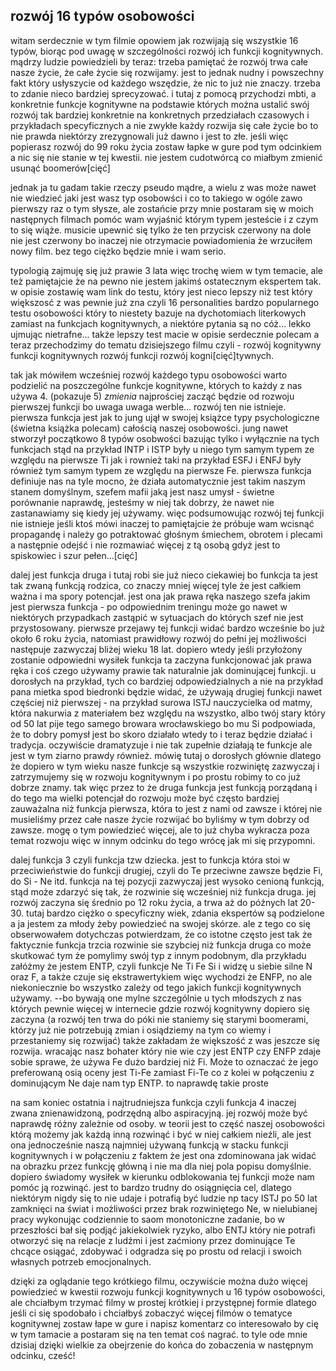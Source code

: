 ## rozwój 16 typów osobowości
witam serdecznie w tym filmie opowiem jak rozwijają się wszystkie 16 typów, biorąc pod uwagę w szczególności rozwój ich funkcji kognitywnych. mądrzy ludzie powiedzieli by teraz: trzeba pamiętać że rozwój trwa całe nasze życie, że całe życie się rozwijamy. jest to jednak nudny i powszechny fakt który usłyszycie od każdego wszędzie, że nic to już nie znaczy. trzeba to zdanie nieco bardziej sprecyzować. i tutaj z pomocą przychodzi mbti, a konkretnie funkcje kognitywne na podstawie których można ustalić swój rozwój tak bardziej konkretnie na konkretnych przedziałach czasowych i przykładach specyficznych a nie zwykłe każdy rozwija się całe życie bo to nie prawda niektórzy zrezygnowali już dawno i jest to złe. jeśli więc popierasz rozwój do 99 roku życia zostaw łapke w gure pod tym odcinkiem a nic się nie stanie w tej kwestii. nie jestem cudotwórcą co miałbym zmienić usunąć boomerów[cięć]
 
 jednak ja tu gadam takie rzeczy pseudo mądre, a wielu z was może nawet nie wiedzieć jaki jest wasz typ osobowści i co to takiego w ogóle zawo pierwszy raz o tym słysze, ale zostańcie przy mnie postaram się w moich następnych filmach pomóc wam wyjaśnić którym typem jesteście i z czym to się wiąże. musicie upewnić się tylko że ten przycisk czerwony na dole nie jest czerwony bo inaczej nie otrzymacie powiadomienia że wrzuciłem nowy film. bez tego ciężko będzie mnie i wam serio.
 
 typologią zajmuję się już prawie 3 lata więc trochę wiem w tym temacie, ale też pamiętajcie że na pewno nie jestem jakimś ostatecznym ekspertem tak. w opisie zostawię wam link do testu, który jest nieco lepszy niż test który większosć z was pewnie już zna czyli 16 personalities bardzo popularnego testu osobowości który to niestety bazuje na dychotomiach literkowych zamiast na funkcjach kognitywnych, a niektóre pytania są no cóż... lekko ujmując nietrafne... także lepszy test macie w opisie serdecznie polecam a teraz przechodzimy do tematu dzisiejszego filmu czyli - rozwój kognitywny funkcji kognitywnych rozwój funkcji rozwój kogni[cięć]tywnych. 

tak jak mówiłem wcześniej rozwój każdego typu osobowości warto podzielić na poszczególne funkcje kognitywne, których to każdy z nas używa 4. (pokazuje 5) *zmienia* najprościej zacząć będzie od rozwoju pierwszej funkcji bo uwaga uwaga werble... rozwój ten nie istnieje. pierwsza funkcja jest jak to jung ujął w swojej książce typy psychologiczne (świetna książka polecam) całością naszej osobowości. jung nawet stworzył początkowo 8 typów osobwości bazując tylko i wyłącznie na tych funkcjach stąd na przykład INTP i ISTP były u niego tym samym typem ze względu na pierwsze Ti jak i rownież taki na przykład ESFJ i ENFJ były również tym samym typem ze względu na pierwsze Fe. pierwsza funkcja definiuje nas na tyle mocno, że działa automatycznie jest takim naszym stanem domyślnym, szefem mafii jaką jest nasz umysł - świetne porównanie naprawdę, jesteśmy w niej tak dobrzy, że nawet nie zastanawiamy się kiedy jej używamy. więc podsumowując rozwój tej funkcji nie istnieje jeśli ktoś mówi inaczej to pamiętajcie że próbuje wam wcisnąć propagandę i należy go potraktować głośnym śmiechem, obrotem i plecami a następnie odejść i nie rozmawiać więcej z tą osobą gdyż jest to spiskowiec i szur pełen...[cięć]

dalej jest funkcja druga i tutaj robi sie już nieco ciekawiej bo funkcja ta jest tak zwaną funkcją rodzica, co znaczy mniej więcej tyle że jest całkiem ważna i ma spory potencjał. jest ona jak prawa ręka naszego szefa jakim jest pierwsza funkcja - po odpowiednim treningu może go nawet w niektórych przypadkach zastąpić w sytuacjach do których szef nie jest przystosowany. pierwsze przejawy tej funkcji widać bardzo wcześnie bo już około 6 roku życia, natomiast prawidłowy rozwój do pełni jej możliwości następuje zazwyczaj bliżej wieku 18 lat. dopiero wtedy jeśli przyłożony zostanie odpowiedni wysiłek funkcja ta zaczyna funkcjonować jak prawa ręka i coś czego używamy prawie tak naturalnie jak dominującej funkcji. u dorosłych na przykład, tych co bardziej odpowiedzialnych a nie na przykład pana mietka spod biedronki będzie widać, że używają drugiej funkcji nawet częściej niż pierwszej - na przykład surowa ISTJ nauczycielka od matmy, która nakurwia z materiałem bez względu na wszystko, albo twój stary który od 50 lat pije tego samego browara wrocławskiego bo mu Si podpowiada, że to dobry pomysł jest bo skoro działało wtedy to i teraz będzie działać i tradycja. oczywiście dramatyzuje i nie tak zupełnie działają te funkcje ale jest w tym ziarno prawdy również. mówię tutaj o dorosłych głównie dlatego że dopiero w tym wieku nasze funkcje są wszystkie rozwiniętę zazwyczaj i zatrzymujemy się w rozwoju kognitywnym i po prostu robimy to co już dobrze znamy. tak więc przez to że druga funkcja jest funkcją porządaną i do tego ma wielki potencjał do rozwoju może być często bardziej zauważalna niż funkcja pierwsza, która to jest z nami od zawsze i której nie musieliśmy przez całe nasze życie rozwijać bo byliśmy w tym dobrzy od zawsze. mogę o tym powiedzieć więcej, ale to już chyba wykracza poza temat rozwoju więc w innym odcinku do tego wrócę jak mi się przypomni.

dalej funkcja 3 czyli funkcja tzw dziecka. jest to funkcja która stoi w przeciwieństwie do funkcji drugiej, czyli do Te przeciwne zawsze będzie Fi, do Si - Ne itd. funkcja na tej pozycji zazwyczaj jest wysoko cenioną funkcją, stąd może zdarzyć się tak, że rozwinie się wcześniej niż funkcja druga. jej rozwój zaczyna się średnio po 12 roku życia, a trwa aż do późnych lat 20-30. tutaj bardzo ciężko o specyficzny wiek, zdania ekspertów są podzielone a ja jestem za młody żeby powiedzieć na swojej skórze. ale z tego co się obserwowałem dotychczas potwierdzam, że co istotne często jest tak że faktycznie funkcja trzcia rozwinie sie szybciej niż funkcja druga co może skutkować tym że pomylimy swój typ z innym podobnym, dla przykładu załóżmy że jestem ENTP, czyli funkcje Ne Ti Fe Si i widzę u siebie silne N oraz F, a także czuje się ekstrawertykiem więc wychodzi że ENFP, no ale niekoniecznie bo wszystko zależy od tego jakich funkcji kognitywnych używamy. --bo bywają one mylne szczególnie u tych młodszych z nas których pewnie więcej w internecie gdzie rozwój kognitywny dopiero się zaczyna (a rozwój ten trwa do póki nie staniemy się starymi boomerami, którzy już nie potrzebują zmian i osiądziemy na tym co wiemy i przestaniemy się rozwijać) także zakładam że większość z was jeszcze się rozwija. wracając nasz bohater który nie wie czy jest ENTP czy ENFP zdaje sobie sprawe, że używa Fe dużo bardziej niż Fi. Może to oznaczać że jego preferowaną osią oceny jest Ti-Fe zamiast Fi-Te co z kolei w połączeniu z dominującym Ne daje nam typ ENTP. to naprawdę takie proste

na sam koniec ostatnia i najtrudniejsza funkcja czyli funkcja 4 inaczej zwana znienawidzoną, podrzędną albo aspiracyjną. jej rozwój może być naprawdę różny zależnie od osoby. w teorii jest to część naszej osobowości którą możemy jak każdą inną rozwinąć i być w niej całkiem nieźli, ale jest ona jednocześnie naszą najmniej używaną funkcją w stacku funkcji kognitywnych i w połączeniu z faktem że jest ona zdominowana jak widać na obrazku przez funkcję główną i nie ma dla niej pola popisu domyślnie. dopiero świadomy wysiłek w kierunku odblokowania tej funkcji może nam pomóc ją rozwinąć. jest to bardzo trudny do osiągnięcia cel, dlatego niektórym nigdy się to nie udaje i potrafią być ludzie np tacy ISTJ po 50 lat zamknięci na świat i możliwości przez brak rozwiniętego Ne, w nielubianej pracy wykonując codziennie to saom monotoniczne zadanie, bo w przeszłości bał się podjąć jakiekolwiek ryzyko, albo ENTJ który nie potrafi otworzyć się na relacje z ludźmi i jest zaćmiony przez dominujące Te chcące osiągać, zdobywać i odgradza się po prostu od relacji i swoich własnych potrzeb emocjonalnych. 

dzięki za oglądanie tego krótkiego filmu, oczywiście można dużo więcej powiedzieć w kwestii rozwoju funkcji kognitywnych u 16 typów osobowości, ale chciałbym trzymać filmy w prostej krótkiej i przystępnej formie dlatego jeśli ci się spodobało i chciałbyś zobaczyć więcej filmów o tematyce kognitywnej zostaw łape w gure i napisz komentarz co interesowało by cię w tym tamacie a postaram się na ten temat coś nagrać. to tyle ode mnie dzisiaj dzięki wielkie za obejrzenie do końca do zobaczenia w następnym odcinku, cześć!